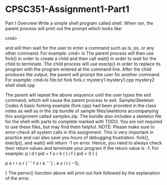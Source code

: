 # CPSC351-Assignment1-Part1
Part I Overview
Write a simple shell program called shell. When ran, the parent process will print out the
prompt which looks like:

cmd>

and will then wait for the user to enter a command such as ls, ps, or any other command. For
example:
cmd> ls
The parent process will then use fork() in order to create a child and then call wait() in order
to wait for the child to terminate. The child process will use execlp() in order to replace its
program with the program entered at the command line. After the child produces the output,
the parent will prompt the user for another command. For example:
cmd>ls
file.txt fork fork.c mystery1 mystery1.cpp mystery2 shell shell.cpp

The parent will repeat the above sequence until the user types the exit command, which will
cause the parent process to exit.
Sample/Skeleton Codes
A basic forking example (fork.cpp) had been provided in the class notes as well as in the zip
bundle of sample files/skeletons accompanying this assignment called samples.zip. The bundle
also includes a skeleton file for the shell with parts to complete marked with TODO. You are not
required to use these files, but may find them helpful.
NOTE: Please make sure to error-check all system calls in this assignment. This
is very important in practice and can also save you hours of debugging frustration. fork(),
execlp(), and wait() will return -1 on error. Hence, you need to always check their return
values and terminate your program if the return value is -1. For example:
p i d t pid = f o r k ( )
i f ( pid < 0 )
{

p e r r o r ( ’ ’ f o r k ’ ’ ) ;
e x i t ( −1);

}
The perror() function above will print out fork followed by the explanation of the error.
